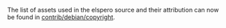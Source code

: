 The list of assets used in the elspero source and their attribution can now be found in [contrib/debian/copyright](../contrib/debian/copyright).
